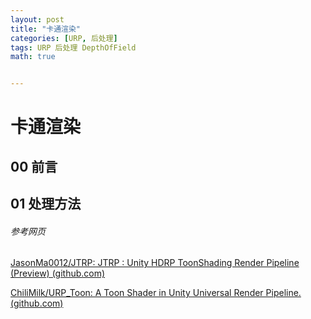 ```yaml
---
layout: post
title: "卡通渲染"
categories: [URP, 后处理]
tags: URP 后处理 DepthOfField
math: true


---
```


# 卡通渲染

## 00 前言

## 01 处理方法

###### 参考网页

[JasonMa0012/JTRP: JTRP : Unity HDRP ToonShading Render Pipeline (Preview) (github.com)](https://github.com/JasonMa0012/JTRP)

[ChiliMilk/URP_Toon: A Toon Shader in Unity Universal Render Pipeline. (github.com)](https://github.com/ChiliMilk/URP_Toon/tree/master)
